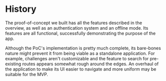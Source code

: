 # History


The proof-of-concept we built has all the features described in the overview, as well as an authentication system and an offline mode. Its features are all functional, successfully demonstrating the purpose of the app.

Although the PoC's implementation is pretty much complete, its bare-bones nature might prevent it from being viable as a standalone application. For example, challenges aren't customizable and the feature to search for pre-existing routes appears somewhat rough around the edges. An overhaul of the application to make its UI easier to navigate and more uniform may be suitable for the MVP. 
